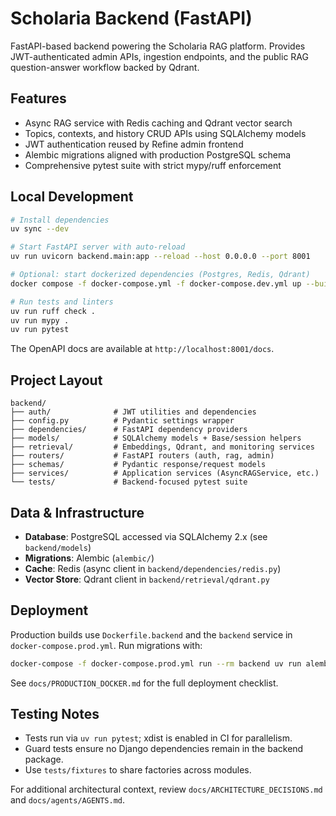 # Scholaria Backend (FastAPI)

FastAPI-based backend powering the Scholaria RAG platform. Provides JWT-authenticated admin APIs, ingestion endpoints, and the public RAG question-answer workflow backed by Qdrant.

## Features

- Async RAG service with Redis caching and Qdrant vector search
- Topics, contexts, and history CRUD APIs using SQLAlchemy models
- JWT authentication reused by Refine admin frontend
- Alembic migrations aligned with production PostgreSQL schema
- Comprehensive pytest suite with strict mypy/ruff enforcement

## Local Development

```bash
# Install dependencies
uv sync --dev

# Start FastAPI server with auto-reload
uv run uvicorn backend.main:app --reload --host 0.0.0.0 --port 8001

# Optional: start dockerized dependencies (Postgres, Redis, Qdrant)
docker compose -f docker-compose.yml -f docker-compose.dev.yml up --build

# Run tests and linters
uv run ruff check .
uv run mypy .
uv run pytest
```

The OpenAPI docs are available at `http://localhost:8001/docs`.

## Project Layout

```
backend/
├── auth/              # JWT utilities and dependencies
├── config.py          # Pydantic settings wrapper
├── dependencies/      # FastAPI dependency providers
├── models/            # SQLAlchemy models + Base/session helpers
├── retrieval/         # Embeddings, Qdrant, and monitoring services
├── routers/           # FastAPI routers (auth, rag, admin)
├── schemas/           # Pydantic response/request models
├── services/          # Application services (AsyncRAGService, etc.)
└── tests/             # Backend-focused pytest suite
```

## Data & Infrastructure

- **Database**: PostgreSQL accessed via SQLAlchemy 2.x (see `backend/models`)
- **Migrations**: Alembic (`alembic/`)
- **Cache**: Redis (async client in `backend/dependencies/redis.py`)
- **Vector Store**: Qdrant client in `backend/retrieval/qdrant.py`

## Deployment

Production builds use `Dockerfile.backend` and the `backend` service in `docker-compose.prod.yml`. Run migrations with:

```bash
docker-compose -f docker-compose.prod.yml run --rm backend uv run alembic upgrade head
```

See `docs/PRODUCTION_DOCKER.md` for the full deployment checklist.

## Testing Notes

- Tests run via `uv run pytest`; xdist is enabled in CI for parallelism.
- Guard tests ensure no Django dependencies remain in the backend package.
- Use `tests/fixtures` to share factories across modules.

For additional architectural context, review `docs/ARCHITECTURE_DECISIONS.md` and `docs/agents/AGENTS.md`.
